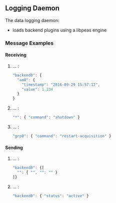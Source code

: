 ## Logging Daemon

The data logging daemon:

* loads backend plugins using a libpeas engine

### Message Examples

#### Receiving

1. ... :
   ```javascript
   "backend0": {
     "ao0": {
       "timestamp": "2016-09-29 15:57:12",
       "value": 1.234
     }
   }
   ```
2. ... :
   ```javascript
   "*": { "command": "shutdown" }
   ```
3. ... :
   ```javascript
   "grp0": { "command": "restart-acquisition" }
   ```

#### Sending

1. ... :
   ```javascript
   "backend0": {[
     "": { "", "": "" }
   ]}
   ```
2. ... :
   ```javascript
   "backend0": { "status": "active" }
   ```
